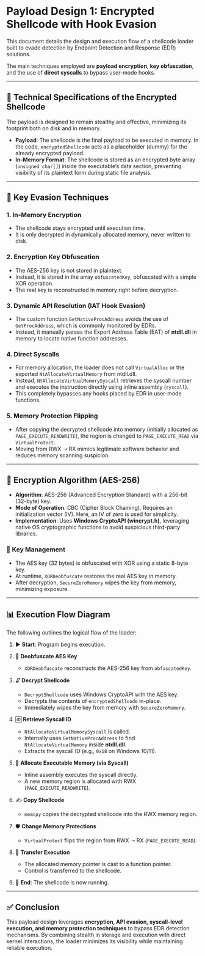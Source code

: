# Payload Design 1: Encrypted Shellcode with Hook Evasion

This document details the design and execution flow of a shellcode loader built to evade detection by Endpoint Detection and Response (EDR) solutions.  

The main techniques employed are **payload encryption**, **key obfuscation**, and the use of **direct syscalls** to bypass user-mode hooks.

---

## 📌 Technical Specifications of the Encrypted Shellcode

The payload is designed to remain stealthy and effective, minimizing its footprint both on disk and in memory.

- **Payload**: The shellcode is the final payload to be executed in memory. In the code, `encryptedShellcode` acts as a placeholder (dummy) for the already encrypted payload.  
- **In-Memory Format**: The shellcode is stored as an encrypted byte array (`unsigned char[]`) inside the executable’s data section, preventing visibility of its plaintext form during static file analysis.  

---

## 🔹 Key Evasion Techniques

### 1. **In-Memory Encryption**
- The shellcode stays encrypted until execution time.  
- It is only decrypted in dynamically allocated memory, never written to disk.  

### 2. **Encryption Key Obfuscation**
- The AES-256 key is not stored in plaintext.  
- Instead, it is stored in the array `obfuscatedKey`, obfuscated with a simple XOR operation.  
- The real key is reconstructed in memory right before decryption.  

### 3. **Dynamic API Resolution (IAT Hook Evasion)**
- The custom function `GetNativeProcAddress` avoids the use of `GetProcAddress`, which is commonly monitored by EDRs.  
- Instead, it manually parses the Export Address Table (EAT) of **ntdll.dll** in memory to locate native function addresses.  

### 4. **Direct Syscalls**
- For memory allocation, the loader does not call `VirtualAlloc` or the exported `NtAllocateVirtualMemory` from ntdll.dll.  
- Instead, `NtAllocateVirtualMemorySyscall` retrieves the syscall number and executes the instruction directly using inline assembly (`syscall`).  
- This completely bypasses any hooks placed by EDR in user-mode functions.  

### 5. **Memory Protection Flipping**
- After copying the decrypted shellcode into memory (initially allocated as `PAGE_EXECUTE_READWRITE`), the region is changed to `PAGE_EXECUTE_READ` via `VirtualProtect`.  
- Moving from RWX ➝ RX mimics legitimate software behavior and reduces memory scanning suspicion.  

---

## 🔹 Encryption Algorithm (AES-256)

- **Algorithm**: AES-256 (Advanced Encryption Standard) with a 256-bit (32-byte) key.  
- **Mode of Operation**: CBC (Cipher Block Chaining). Requires an initialization vector (IV). Here, an IV of zero is used for simplicity.  
- **Implementation**: Uses **Windows CryptoAPI (wincrypt.h)**, leveraging native OS cryptographic functions to avoid suspicious third-party libraries.  

### 🔑 Key Management
- The AES key (32 bytes) is obfuscated with XOR using a static 8-byte key.  
- At runtime, `XORDeobfuscate` restores the real AES key in memory.  
- After decryption, `SecureZeroMemory` wipes the key from memory, minimizing exposure.  

---

## 📊 Execution Flow Diagram

The following outlines the logical flow of the loader:

1. ▶️ **Start**: Program begins execution.  

2. 🔑 **Deobfuscate AES Key**  
   - `XORDeobfuscate` reconstructs the AES-256 key from `obfuscatedKey`.  

3. 🔓 **Decrypt Shellcode**  
   - `DecryptShellcode` uses Windows CryptoAPI with the AES key.  
   - Decrypts the contents of `encryptedShellcode` in-place.  
   - Immediately wipes the key from memory with `SecureZeroMemory`.  

4. 🆔 **Retrieve Syscall ID**  
   - `NtAllocateVirtualMemorySyscall` is called.  
   - Internally uses `GetNativeProcAddress` to find `NtAllocateVirtualMemory` inside **ntdll.dll**.  
   - Extracts the syscall ID (e.g., `0x18` on Windows 10/11).  

5. 🧠 **Allocate Executable Memory (via Syscall)**  
   - Inline assembly executes the syscall directly.  
   - A new memory region is allocated with RWX (`PAGE_EXECUTE_READWRITE`).  

6. ✍️ **Copy Shellcode**  
   - `memcpy` copies the decrypted shellcode into the RWX memory region.  

7. 🛡️ **Change Memory Protections**  
   - `VirtualProtect` flips the region from RWX ➝ RX (`PAGE_EXECUTE_READ`).  

8. 🚀 **Transfer Execution**  
   - The allocated memory pointer is cast to a function pointer.  
   - Control is transferred to the shellcode.  

9. 🏁 **End**: The shellcode is now running.  

---

## ✅ Conclusion
This payload design leverages **encryption, API evasion, syscall-level execution, and memory protection techniques** to bypass EDR detection mechanisms. By combining stealth in storage and execution with direct kernel interactions, the loader minimizes its visibility while maintaining reliable execution.

